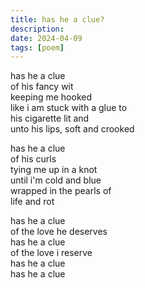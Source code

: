 ```yaml
---
title: has he a clue?
description:
date: 2024-04-09
tags: [poem]
---
```


has he a clue  
of his fancy wit  
keeping me hooked  
like i am stuck with a glue to  
his cigarette lit and  
unto his lips, soft and crooked  

has he a clue  
of his curls  
tying me up in a knot  
until i'm cold and blue  
wrapped in the pearls of  
life and rot  

has he a clue  
of the love he deserves  
has he a clue  
of the love i reserve  
has he a clue  
has he a clue  
